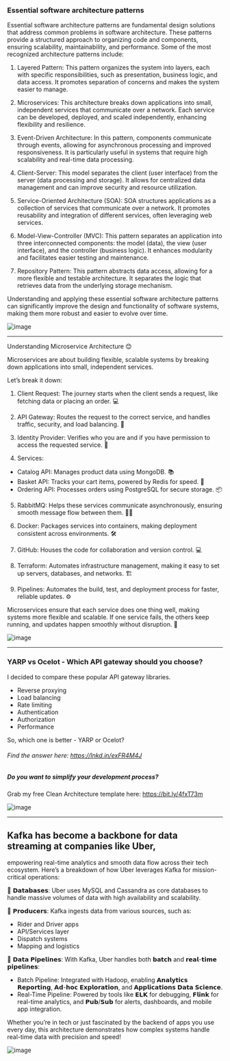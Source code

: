  ### Essential software architecture patterns

Essential software architecture patterns are fundamental design solutions that address common problems in software architecture. These patterns provide a structured approach to organizing code and components, ensuring scalability, maintainability, and performance. Some of the most recognized architecture patterns include:

1. Layered Pattern: This pattern organizes the system into layers, each with specific responsibilities, such as presentation, business logic, and data access. It promotes separation of concerns and makes the system easier to manage.

2. Microservices: This architecture breaks down applications into small, independent services that communicate over a network. Each service can be developed, deployed, and scaled independently, enhancing flexibility and resilience.

3. Event-Driven Architecture: In this pattern, components communicate through events, allowing for asynchronous processing and improved responsiveness. It is particularly useful in systems that require high scalability and real-time data processing.

4. Client-Server: This model separates the client (user interface) from the server (data processing and storage). It allows for centralized data management and can improve security and resource utilization.

5. Service-Oriented Architecture (SOA): SOA structures applications as a collection of services that communicate over a network. It promotes reusability and integration of different services, often leveraging web services.

6. Model-View-Controller (MVC): This pattern separates an application into three interconnected components: the model (data), the view (user interface), and the controller (business logic). It enhances modularity and facilitates easier testing and maintenance.

7. Repository Pattern: This pattern abstracts data access, allowing for a more flexible and testable architecture. It separates the logic that retrieves data from the underlying storage mechanism.

Understanding and applying these essential software architecture patterns can significantly improve the design and functionality of software systems, making them more robust and easier to evolve over time.

![image](https://github.com/user-attachments/assets/9792ce19-68cb-4f7b-b538-e7d4c4948fb4)


----------
Understanding Microservice Architecture 😊

Microservices are about building flexible, scalable systems by breaking down applications into small, independent services. 

Let’s break it down:

1. Client Request: The journey starts when the client sends a request, like fetching data or placing an order. 💻

2. API Gateway: Routes the request to the correct service, and handles traffic, security, and load balancing. 🚦

3. Identity Provider: Verifies who you are and if you have permission to access the requested service. 🔐

4. Services:
 - Catalog API: Manages product data using MongoDB. 📚
 - Basket API: Tracks your cart items, powered by Redis for speed. 🛒
 - Ordering API: Processes orders using PostgreSQL for secure storage. 📦

5. RabbitMQ: Helps these services communicate asynchronously, ensuring smooth message flow between them. 🐇📨

6. Docker: Packages services into containers, making deployment consistent across environments. 🛠️

7. GitHub: Houses the code for collaboration and version control. 💻

8. Terraform: Automates infrastructure management, making it easy to set up servers, databases, and networks. 🏗️

9. Pipelines: Automates the build, test, and deployment process for faster, reliable updates. ⚙️

Microservices ensure that each service does one thing well, making systems more flexible and scalable. If one service fails, the others keep running, and updates happen smoothly without disruption. 🚀

![image](https://github.com/user-attachments/assets/d507f8e1-e47e-4300-b53c-a1ca766a7136)

---

### YARP vs Ocelot - Which API gateway should you choose?

I decided to compare these popular API gateway libraries.

- Reverse proxying
- Load balancing
- Rate limiting
- Authentication
- Authorization
- Performance

So, which one is better - YARP or Ocelot?

###### Find the answer here: https://lnkd.in/exFR4M4J
 
##### Do you want to simplify your development process? 
Grab my free Clean Architecture template here: https://bit.ly/4fxT73m

![image](https://github.com/user-attachments/assets/801db260-7156-4a15-a251-f3856eaa8fc9)

--------------------

## Kafka has become a backbone for data streaming at companies like Uber,
empowering real-time analytics and smooth data flow across their tech ecosystem. Here’s a breakdown of how Uber leverages Kafka for mission-critical operations:

🔹 𝗗𝗮𝘁𝗮𝗯𝗮𝘀𝗲𝘀: 
Uber uses MySQL and Cassandra as core databases to handle massive volumes of data with high availability and scalability.

🔹 𝗣𝗿𝗼𝗱𝘂𝗰𝗲𝗿𝘀: 
Kafka ingests data from various sources, such as:
- Rider and Driver apps
- API/Services layer
- Dispatch systems
- Mapping and logistics 

🔹 𝗗𝗮𝘁𝗮 𝗣𝗶𝗽𝗲𝗹𝗶𝗻𝗲𝘀: 
With Kafka, Uber handles both 𝗯𝗮𝘁𝗰𝗵 and 𝗿𝗲𝗮𝗹-𝘁𝗶𝗺𝗲 𝗽𝗶𝗽𝗲𝗹𝗶𝗻𝗲𝘀:
- Batch Pipeline: Integrated with Hadoop, enabling 𝗔𝗻𝗮𝗹𝘆𝘁𝗶𝗰𝘀 𝗥𝗲𝗽𝗼𝗿𝘁𝗶𝗻𝗴, 𝗔𝗱-𝗵𝗼𝗰 𝗘𝘅𝗽𝗹𝗼𝗿𝗮𝘁𝗶𝗼𝗻, and 𝗔𝗽𝗽𝗹𝗶𝗰𝗮𝘁𝗶𝗼𝗻𝘀 𝗗𝗮𝘁𝗮 𝗦𝗰𝗶𝗲𝗻𝗰𝗲.
- Real-Time Pipeline: Powered by tools like 𝗘𝗟𝗞 for debugging, 𝗙𝗹𝗶𝗻𝗸 for real-time analytics, and 𝗣𝘂𝗯/𝗦𝘂𝗯 for alerts, dashboards, and mobile app integration.

Whether you’re in tech or just fascinated by the backend of apps you use every day, 
this architecture demonstrates how complex systems handle real-time data with precision and speed!

![image](https://github.com/user-attachments/assets/9476a542-867e-440d-bc60-0a1ba812353b)
